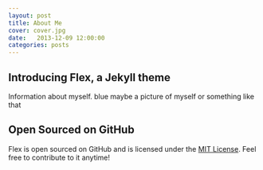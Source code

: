 ```yaml
---
layout: post
title: About Me
cover: cover.jpg
date:   2013-12-09 12:00:00
categories: posts
---
```


## Introducing Flex, a Jekyll theme

Information about myself. blue maybe a picture of myself or something like that

## Open Sourced on GitHub

Flex is open sourced on GitHub and is licensed under the [MIT License](http://opensource.org/licenses/MIT). Feel free to contribute to it anytime!
